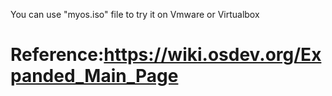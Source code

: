 You can use "myos.iso" file to try it on Vmware or Virtualbox

# Reference:https://wiki.osdev.org/Expanded_Main_Page
